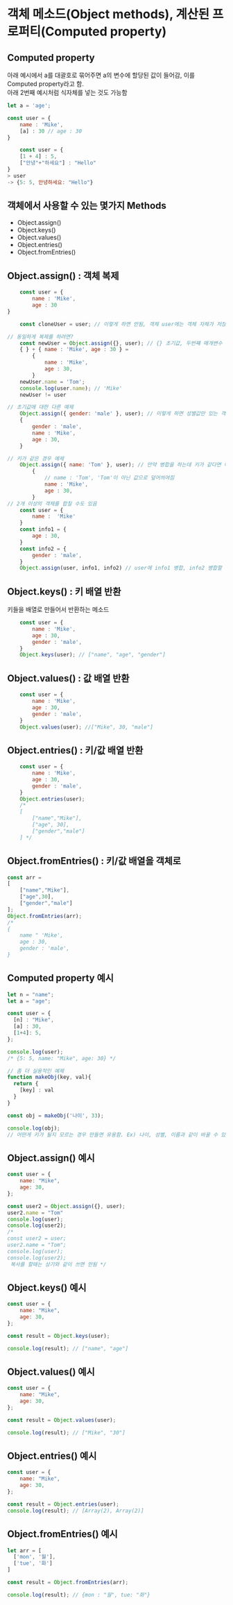 # 객체 메소드(Object methods), 계산된 프로퍼티(Computed property)

## Computed property
아래 예시에서 a를 대괄호로 묶어주면 a의 변수에 할당된 값이 들어감, 이를 Computed property라고 함.  
아래 2번째 예시처럼 식자체를 넣는 것도 가능함

``` js
let a = 'age';

const user = {
	name : 'Mike',
	[a] : 30 // age : 30
}
```
``` js
	const user = {
	[1 + 4] : 5,
	["안녕"+"하세요"] : "Hello"
}
> user
-> {5: 5, 안녕하세요: "Hello"}
```

## 객체에서 사용할 수 있는 몇가지 Methods
- Object.assign() 
- Object.keys()
- Object.values()
- Object.entries()
- Object.fromEntries()

## Object.assign() : 객체 복제
``` js
	const user = {
		name : 'Mike',
		age : 30
}

	const cloneUser = user; // 이렇게 하면 안됨, 객체 user에는 객체 자체가 저장되어 있는 것이 아니라 메모리 주소인 객체에 대한 참조값이 저장되기 때문임 

// 동일하게 복제를 하려면?
	const newUser = Object.assign({}, user); // {} 초기값, 두번쨰 매개변수 user가 병합되어 들어감. 
	{ } + { name : 'Mike', age : 30 } = 
		{
			name : 'Mike',
			age : 30,
		}
	newUser.name = 'Tom';
	console.log(user.name); // 'Mike'
	newUser != user

// 초기값에 대한 다른 예제
	Object.assign({ gender: 'male' }, user); // 이렇게 하면 성별값만 있는 객체가 user를 병합하는 것, 그래서 총 3개의 프로퍼티를 가지게 됨
	{ 
		gender : 'male',
		name : 'Mike',
		age : 30,
	}

// 키가 같은 경우 예제
	Object.assign({ name: 'Tom' }, user); // 만약 병합을 하는데 키가 같다면 어떻게 되는가?
		{	
			// name : 'Tom', 'Tom'이 아닌 값으로 덮어씌여짐
			name : 'Mike',
			age : 30,
		}
// 2개 이상의 객체를 합칠 수도 있음
	const user = {
		name :  'Mike'
	}
	const info1 = {
		age : 30,
	}
	const info2 = {
		gender : 'male',
	}
	Object.assign(user, info1, info2) // user에 info1 병합, info2 병합할 수 있음
```

## Object.keys() : 키 배열 반환
키들을 배열로 만들어서 반환하는 메소드
``` js
	const user = {
		name : 'Mike',
		age : 30,
		gender : 'male',
	}
	Object.keys(user); // ["name", "age", "gender"]
```

## Object.values() : 값 배열 반환
``` js
	const user = {
		name : 'Mike',
		age : 30,
		gender : 'male',
	}
	Object.values(user); //["Mike", 30, "male"]
```

## Object.entries() : 키/값 배열 반환
``` js
	const user = {
		name : 'Mike',
		age : 30,
		gender : 'male',
	}
	Object.entries(user);
	/* 
	[
		["name","Mike"],
		["age", 30],
		["gender","male"]
	] */
```

## Object.fromEntries() : 키/값 배열을 객체로
``` js
const arr = 
[
	["name","Mike"],
	["age",30],
	["gender","male"]
];
Object.fromEntries(arr);
/*
{
	name " 'Mike',
	age : 30,
	gender : 'male',
}
```

##  Computed property 예시
``` js
let n = "name";
let a = "age";

const user = {
  [n] : "Mike",
  [a] : 30,
  [1+4]: 5,
};

console.log(user);
/* {5: 5, name: "Mike", age: 30} */

// 좀 더 실용적인 예제
function makeObj(key, val){
  return {
    [key] : val
  }
}

const obj = makeObj('나이', 33);

console.log(obj);
// 어떤게 키가 될지 모르는 경우 만들면 유용함. Ex) 나이, 성별, 이름과 같이 바꿀 수 있음
```

## Object.assign() 예시
``` js
const user = {
    name: "Mike",
    age: 30,
};

const user2 = Object.assign({}, user);
user2.name = "Tom"
console.log(user);
console.log(user2);
/*
const user2 = user;
user2.name = "Tom";
console.log(user);
console.log(user2);
 복사를 할때는 상기와 같이 쓰면 안됨 */
```

## Object.keys() 예시
``` js
const user = {
    name: "Mike",
    age: 30,
};

const result = Object.keys(user);

console.log(result); // ["name", "age"]
```

## Object.values() 예시
``` js
const user = {
    name: "Mike",
    age: 30,
};

const result = Object.values(user);

console.log(result); // ["Mike", "30"]
```

## Object.entries() 예시
``` js
const user = {
    name: "Mike",
    age: 30,
};

const result = Object.entries(user);
console.log(result); // [Array(2), Array(2)]
```

## Object.fromEntries() 예시
``` js
let arr = [
  ['mon', '월'],
  ['tue', '화']
]

const result = Object.fromEntries(arr);

console.log(result); // {mon : "월", tue: "화"}
```